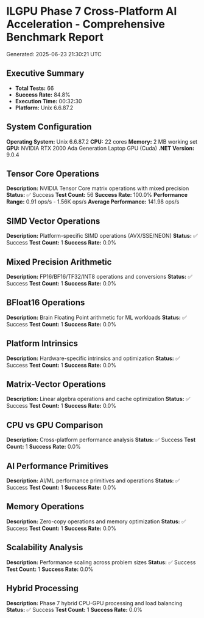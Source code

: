 # ILGPU Phase 7 Cross-Platform AI Acceleration - Comprehensive Benchmark Report
Generated: 2025-06-23 21:30:21 UTC

## Executive Summary

- **Total Tests:** 66
- **Success Rate:** 84.8%
- **Execution Time:** 00:32:30
- **Platform:** Unix 6.6.87.2

## System Configuration

**Operating System:** Unix 6.6.87.2
**CPU:** 22 cores
**Memory:** 2 MB working set
**GPU:** NVIDIA RTX 2000 Ada Generation Laptop GPU (Cuda)
**.NET Version:** 9.0.4

## Tensor Core Operations
**Description:** NVIDIA Tensor Core matrix operations with mixed precision
**Status:** ✅ Success
**Test Count:** 56
**Success Rate:** 100.0%
**Performance Range:** 0.91 ops/s - 1.56K ops/s
**Average Performance:** 141.98 ops/s

## SIMD Vector Operations
**Description:** Platform-specific SIMD operations (AVX/SSE/NEON)
**Status:** ✅ Success
**Test Count:** 1
**Success Rate:** 0.0%

## Mixed Precision Arithmetic
**Description:** FP16/BF16/TF32/INT8 operations and conversions
**Status:** ✅ Success
**Test Count:** 1
**Success Rate:** 0.0%

## BFloat16 Operations
**Description:** Brain Floating Point arithmetic for ML workloads
**Status:** ✅ Success
**Test Count:** 1
**Success Rate:** 0.0%

## Platform Intrinsics
**Description:** Hardware-specific intrinsics and optimization
**Status:** ✅ Success
**Test Count:** 1
**Success Rate:** 0.0%

## Matrix-Vector Operations
**Description:** Linear algebra operations and cache optimization
**Status:** ✅ Success
**Test Count:** 1
**Success Rate:** 0.0%

## CPU vs GPU Comparison
**Description:** Cross-platform performance analysis
**Status:** ✅ Success
**Test Count:** 1
**Success Rate:** 0.0%

## AI Performance Primitives
**Description:** AI/ML performance primitives and operations
**Status:** ✅ Success
**Test Count:** 1
**Success Rate:** 0.0%

## Memory Operations
**Description:** Zero-copy operations and memory optimization
**Status:** ✅ Success
**Test Count:** 1
**Success Rate:** 0.0%

## Scalability Analysis
**Description:** Performance scaling across problem sizes
**Status:** ✅ Success
**Test Count:** 1
**Success Rate:** 0.0%

## Hybrid Processing
**Description:** Phase 7 hybrid CPU-GPU processing and load balancing
**Status:** ✅ Success
**Test Count:** 1
**Success Rate:** 0.0%

